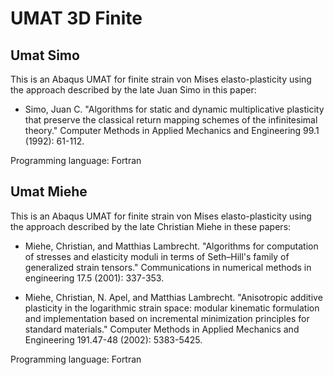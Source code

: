 # UMAT 3D Finite

## Umat Simo

This is an Abaqus UMAT for finite strain von Mises elasto-plasticity using the approach described by the late Juan Simo in this paper:

* Simo, Juan C. "Algorithms for static and dynamic multiplicative plasticity that preserve the classical return mapping schemes of the infinitesimal theory." Computer Methods in Applied Mechanics and Engineering 99.1 (1992): 61-112.

Programming language: Fortran

## Umat Miehe

This is an Abaqus UMAT for finite strain von Mises elasto-plasticity using the approach described by the late Christian Miehe in these papers:

* Miehe, Christian, and Matthias Lambrecht. "Algorithms for computation of stresses and elasticity moduli in terms of Seth–Hill's family of generalized strain tensors." Communications in numerical methods in engineering 17.5 (2001): 337-353.

* Miehe, Christian, N. Apel, and Matthias Lambrecht. "Anisotropic additive plasticity in the logarithmic strain space: modular kinematic formulation and implementation based on incremental minimization principles for standard materials." Computer Methods in Applied Mechanics and Engineering 191.47-48 (2002): 5383-5425.

Programming language: Fortran